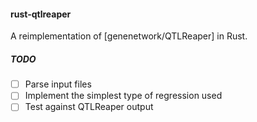 #### rust-qtlreaper

A reimplementation of [genenetwork/QTLReaper] in Rust.

##### TODO

- [ ] Parse input files
- [ ] Implement the simplest type of regression used
- [ ] Test against QTLReaper output
